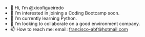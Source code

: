 - 👋 Hi, I’m @xicofigueiredo
- 👀 I’m interested in joining a Coding Bootcamp soon.
- 🌱 I’m currently learning Python.
- 👥 I’m looking to collaborate on a good environment company.
- 📫 How to reach me: email: francisco-abf@hotmail.com

<!---
xicofigueiredo/xicofigueiredo is a ✨ special ✨ repository because its `README.md` (this file) appears on your GitHub profile.
You can click the Preview link to take a look at your changes.
--->
